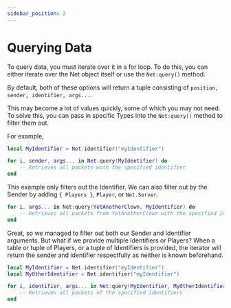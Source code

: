 ```yaml
---
sidebar_position: 2
---
```



# Querying Data

To query data, you must iterate over it in a for loop.
To do this, you can either iterate over the Net object itself or use the ``Net:query()`` method.

By default, both of these options will return a tuple consisting of
``position, sender, identifier, args...``.

This may become a lot of values quickly, some of which you may not need. To solve this, you can pass in
specific Types into the ``Net:query()`` method to filter them out.

For example,
```lua
local MyIdentifier = Net.identifier("myIdentifier")

for i, sender, args... in Net:query(MyIdentifier) do
    -- Retrieves all packets with the specified identifier
end
```

This example only filters out the Identifier. We can also filter out by the Sender by adding
``{ Players }``, ``Player``, or ``Net.Server``.

```lua 
for i, args... in Net:query(YetAnotherClown, MyIdentifier) do
    -- Retrieves all packets from YetAnotherClown with the specified Identifier
end
```

Great, so we managed to filter out both our Sender and Identifier arguments. But what if we provide
multiple Identifiers or Players? When a table or tuple of Players, or a tuple of Identifiers is provided,
the iterator will return the sender and identifier respectfully as neither is known beforehand.

```lua
local MyIdentifier = Net.identifier("myIdentifier")
local MyOtherIdentifier = Net.identifier("myIdentifier")

for i, identifier, args... in Net:query(MyIdentifier, MyOtherIdentifier) do
    -- Retrieves all packets of the specified identifiers
end
```